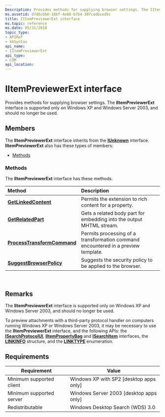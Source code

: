 ```yaml
---
Description: Provides methods for supplying browser settings. The IItemPreviewerExt interface is supported only on Windows XP and Windows Server 2003, and should no longer be used.
ms.assetid: d7d6cbb0-18bf-4e68-b7b4-307cadbced5c
title: IItemPreviewerExt interface
ms.topic: reference
ms.date: 05/31/2018
topic_type: 
- APIRef
- kbSyntax
api_name: 
- IItemPreviewerExt
api_type: 
- COM
api_location: 
---
```


# IItemPreviewerExt interface

Provides methods for supplying browser settings. The **IItemPreviewerExt** interface is supported only on Windows XP and Windows Server 2003, and should no longer be used.

## Members

The **IItemPreviewerExt** interface inherits from the [**IUnknown**](/windows/win32/api/unknwn/nn-unknwn-iunknown) interface. **IItemPreviewerExt** also has these types of members:

-   [Methods](#methods)

### Methods

The **IItemPreviewerExt** interface has these methods.



| Method                                                                               | Description                                                                                  |
|:-------------------------------------------------------------------------------------|:---------------------------------------------------------------------------------------------|
| [**GetLinkedContent**](-search-iitempreviewerext-getlinkedcontent.md)               | Permits the extension to rich content for a property. <br/>                            |
| [**GetRelatedPart**](-search-iitempreviewerext-getrelatedpart.md)                   | Gets a related body part for embedding into the output MHTML stream.<br/>              |
| [**ProcessTransformCommand**](-search-iitempreviewerext-processtransformcommand.md) | Permits processing of a transformation command encountered in a preview template.<br/> |
| [**SuggestBrowserPolicy**](-search-iitempreviewerext-suggestbrowserpolicy.md)       | Suggests the security policy to be applied to the browser.<br/>                        |



 

## Remarks

The **IItemPreviewerExt** interface is supported only on Windows XP and Windows Server 2003, and should no longer be used.

To preview attachments with a third-party protocol handler on computers running Windows XP or Windows Server 2003, it may be necessary to use the **IItemPreviewerExt** interface, and the following APIs: the [**ISearchProtocolUI**](-search-isearchprotocolui.md), [**IItemPropertyBag**](iitempropertybag.md) and [**ISearchItem**](-search-isearchitem.md) interfaces, the [**LINKINFO**](-search-linkinfo.md) structure, and the [**LINKTYPE**](-search-linktype.md) enumeration.

## Requirements



| Requirement | Value |
|-------------------------------------|------------------------------------------------------|
| Minimum supported client<br/> | Windows XP with SP2 \[desktop apps only\]<br/> |
| Minimum supported server<br/> | Windows Server 2003 \[desktop apps only\]<br/> |
| Redistributable<br/>          | Windows Desktop Search (WDS) 3.0<br/>          |



 

 
